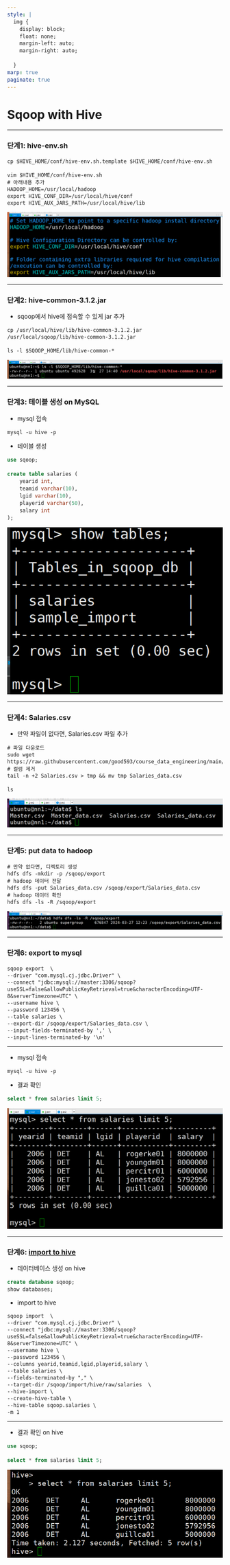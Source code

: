 ```yaml
---
style: |
  img {
    display: block;
    float: none;
    margin-left: auto;
    margin-right: auto;

  }
marp: true
paginate: true
---
```

# Sqoop with Hive

---
### 단계1: hive-env.sh
```shell
cp $HIVE_HOME/conf/hive-env.sh.template $HIVE_HOME/conf/hive-env.sh

vim $HIVE_HOME/conf/hive-env.sh
# 아래내용 추가 
HADOOP_HOME=/usr/local/hadoop
export HIVE_CONF_DIR=/usr/local/hive/conf
export HIVE_AUX_JARS_PATH=/usr/local/hive/lib
```
![alt text](./img/hive/image.png)

---
### 단계2: hive-common-3.1.2.jar
- sqoop에서 hive에 접속할 수 있게 jar 추가 
```shell
cp /usr/local/hive/lib/hive-common-3.1.2.jar /usr/local/sqoop/lib/hive-common-3.1.2.jar

ls -l $SQOOP_HOME/lib/hive-common-*
```
![alt text](./img/hive/image-1.png)

---
### 단계3: 테이블 생성 on MySQL
- mysql 접속 
```shell
mysql -u hive -p
```
- 테이블 생성 
```sql
use sqoop;

create table salaries (
	yearid int,
	teamid varchar(10),
	lgid varchar(10),
	playerid varchar(50),
	salary int
);
```
![bg right w:600](./img/hive/image-2.png)

---
### 단계4: Salaries.csv
- 만약 파일이 없다면, Salaries.csv 파일 추가 
```shell
# 파일 다운로드 
sudo wget https://raw.githubusercontent.com/good593/course_data_engineering/main/hadoop%20ecosystem/samples/5.%20Hive%20with%20MySQL/Salaries.csv
# 컬럼 제거 
tail -n +2 Salaries.csv > tmp && mv tmp Salaries_data.csv

ls 
```
![alt text](./img/hive/image-3.png)

---
### 단계5: put data to hadoop
```shell
# 만약 없다면, 디렉토리 생성 
hdfs dfs -mkdir -p /sqoop/export
# hadoop 데이터 전달
hdfs dfs -put Salaries_data.csv /sqoop/export/Salaries_data.csv
# hadoop 데이터 확인 
hdfs dfs -ls -R /sqoop/export
```
![alt text](./img/hive/image-4.png)

---
### 단계6: export to mysql
```shell
sqoop export  \
--driver "com.mysql.cj.jdbc.Driver" \
--connect "jdbc:mysql://master:3306/sqoop?useSSL=false&allowPublicKeyRetrieval=true&characterEncoding=UTF-8&serverTimezone=UTC" \
--username hive \
--password 123456 \
--table salaries \
--export-dir /sqoop/export/Salaries_data.csv \
--input-fields-terminated-by ',' \
--input-lines-terminated-by '\n'
```
---
- mysql 접속
```shell
mysql -u hive -p
```
- 결과 확인 
```sql
select * from salaries limit 5;
```
![bg right w:600](./img/hive/image-5.png)


---
### 단계6: [import to hive](https://til.songyunseop.com/data/import_rdbms_data_to_hive_with_sqoop) 
- 데이터베이스 생성 on hive
```sql
create database sqoop;
show databases;
```
- import to hive
```shell
sqoop import  \
--driver "com.mysql.cj.jdbc.Driver" \
--connect "jdbc:mysql://master:3306/sqoop?useSSL=false&allowPublicKeyRetrieval=true&characterEncoding=UTF-8&serverTimezone=UTC" \
--username hive \
--password 123456 \
--columns yearid,teamid,lgid,playerid,salary \
--table salaries \
--fields-terminated-by "," \
--target-dir /sqoop/import/hive/raw/salaries  \
--hive-import \
--create-hive-table \
--hive-table sqoop.salaries \
-m 1
```
---
- 결과 확인 on hive 
```sql
use sqoop;

select * from salaries limit 5;
```
![alt text](./img/hive/image-6.png)






















